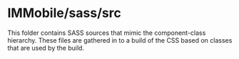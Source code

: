 # IMMobile/sass/src

This folder contains SASS sources that mimic the component-class hierarchy. These files
are gathered in to a build of the CSS based on classes that are used by the build.
